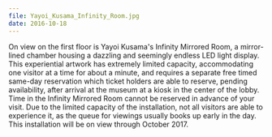 ```yaml
---
file: Yayoi_Kusama_Infinity_Room.jpg
date: 2016-10-18
---
```


On view on the first floor is Yayoi Kusama's Infinity Mirrored Room, a mirror-lined chamber housing a dazzling and seemingly endless LED light display. This experiential artwork has extremely limited capacity, accommodating one visitor at a time for about a minute, and requires a separate free timed same-day reservation which ticket holders are able to reserve, pending availability, after arrival at the museum at a kiosk in the center of the lobby. Time in the Infinity Mirrored Room cannot be reserved in advance of your visit. Due to the limited capacity of the installation, not all visitors are able to experience it, as the queue for viewings usually books up early in the day. This installation will be on view through October 2017.
